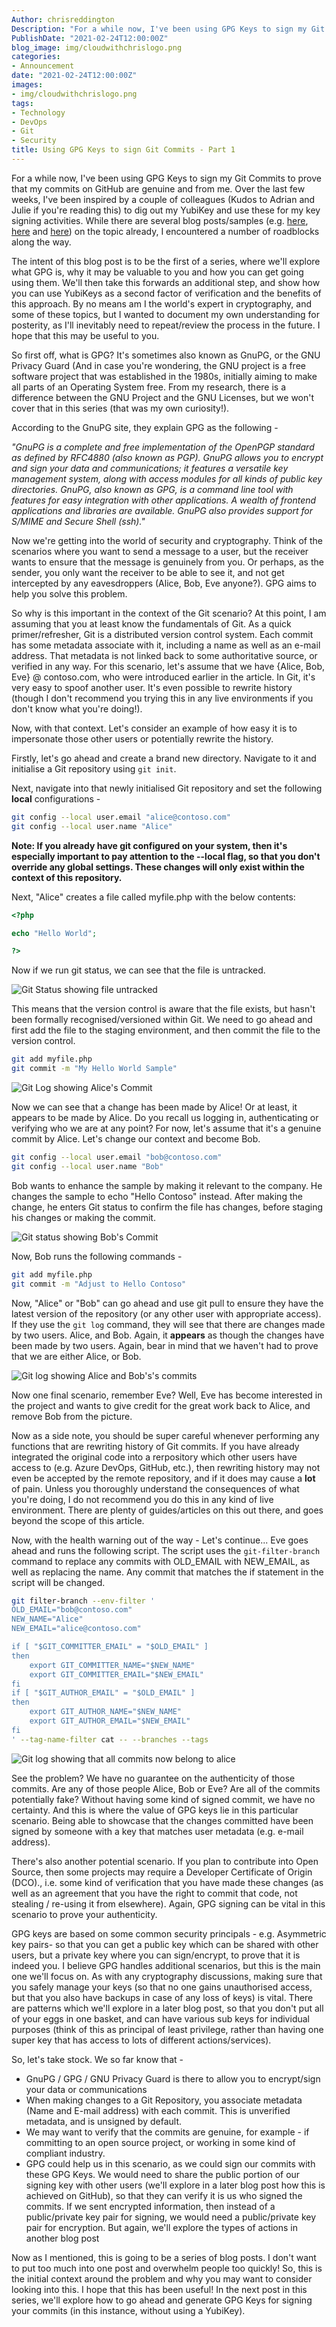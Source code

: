 ```yaml
---
Author: chrisreddington
Description: "For a while now, I've been using GPG Keys to sign my Git Commits to prove that my commits on GitHub are genuine and from me. Over the last few weeks, I've been inspired by a couple of colleagues (Kudos to Adrian and Julie if you're reading this) to dig out my YubiKey and use these for my key signing activities. While there are several blog posts on the topic already, I encountered a number of roadblocks along the way. The intent of this blog post is to be the first of a series, where we'll explore what GPG is, why it may be valuable to you and how you can get going using them. We'll then take this forwards an additional step, and show how you can use YubiKeys as a second factor of verification and the benefits of this approach. By no means am I the world's expert in cryptography, and some of these topics, but I wanted to document my own understanding for posterity, as I'll inevitably need to repeat/review the process in the future. I hope that this may be useful to you."
PublishDate: "2021-02-24T12:00:00Z"
blog_image: img/cloudwithchrislogo.png
categories:
- Announcement
date: "2021-02-24T12:00:00Z"
images:
- img/cloudwithchrislogo.png
tags:
- Technology
- DevOps
- Git
- Security
title: Using GPG Keys to sign Git Commits - Part 1
---
```

For a while now, I've been using GPG Keys to sign my Git Commits to prove that my commits on GitHub are genuine and from me. Over the last few weeks, I've been inspired by a couple of colleagues (Kudos to Adrian and Julie if you're reading this) to dig out my YubiKey and use these for my key signing activities. While there are several blog posts/samples (e.g. [here](https://disjoint.ca/til/2017/10/05/a-guide-to-setting-up--managing-gpg-keys-on-a-yubikey-4/), [here](https://www.hanselman.com/blog/how-to-setup-signed-git-commits-with-a-yubikey-neo-and-gpg-and-keybase-on-windows) and [here](https://gist.github.com/chrisroos/1205934)) on the topic already, I encountered a number of roadblocks along the way.

The intent of this blog post is to be the first of a series, where we'll explore what GPG is, why it may be valuable to you and how you can get going using them. We'll then take this forwards an additional step, and show how you can use YubiKeys as a second factor of verification and the benefits of this approach. By no means am I the world's expert in cryptography, and some of these topics, but I wanted to document my own understanding for posterity, as I'll inevitably need to repeat/review the process in the future. I hope that this may be useful to you.

So first off, what is GPG? It's sometimes also known as GnuPG, or the GNU Privacy Guard (And in case you're wondering, the GNU project is a free software project that was established in the 1980s, initially aiming to make all parts of an Operating System free. From my research, there is a difference between the GNU Project and the GNU Licenses, but we won't cover that in this series (that was my own curiosity!).

According to the GnuPG site, they explain GPG as the following -

_"GnuPG is a complete and free implementation of the OpenPGP standard as defined by RFC4880 (also known as PGP). GnuPG allows you to encrypt and sign your data and communications; it features a versatile key management system, along with access modules for all kinds of public key directories. GnuPG, also known as GPG, is a command line tool with features for easy integration with other applications. A wealth of frontend applications and libraries are available. GnuPG also provides support for S/MIME and Secure Shell (ssh)."_

Now we're getting into the world of security and cryptography. Think of the scenarios where you want to send a message to a user, but the receiver wants to ensure that the message is genuinely from you. Or perhaps, as the sender, you only want the receiver to be able to see it, and not get intercepted by any eavesdroppers (Alice, Bob, Eve anyone?). GPG aims to help you solve this problem.

So why is this important in the context of the Git scenario? At this point, I am assuming that you at least know the fundamentals of Git. As a quick primer/refresher, Git is a distributed version control system. Each commit has some metadata associate with it, including a name as well as an e-mail address. That metadata is not linked back to some authoritative source, or verified in any way. For this scenario, let's assume that we have {Alice, Bob, Eve} @ contoso.com, who were introduced earlier in the article. In Git, it's very easy to spoof another user. It's even possible to rewrite history (though I don't recommend you trying this in any live environments if you don't know what you're doing!).

Now, with that context. Let's consider an example of how easy it is to impersonate those other users or potentially rewrite the history.

Firstly, let's go ahead and create a brand new directory. Navigate to it and initialise a Git repository using ``git init``.

Next, navigate into that newly initialised Git repository and set the following **local** configurations -
```bash
git config --local user.email "alice@contoso.com"
git config --local user.name "Alice"
```

**Note: If you already have git configured on your system, then it's especially important to pay attention to the --local flag, so that you don't override any global settings. These changes will only exist within the context of this repository.**

Next, "Alice" creates a file called myfile.php with the below contents:

```php
<?php

echo "Hello World"; 

?>
```
Now if we run git status, we can see that the file is untracked.

![Git Status showing file untracked](/img/blog/gpg-git-part-1/git-status-1.jpg)

This means that the version control is aware that the file exists, but hasn't been formally recognised/versioned within Git. We need to go ahead and first add the file to the staging environment, and then commit the file to the version control.

```bash
git add myfile.php
git commit -m "My Hello World Sample"
```

![Git Log showing Alice's Commit](/img/blog/gpg-git-part-1/git-status-2.jpg)

Now we can see that a change has been made by Alice! Or at least, it appears to be made by Alice. Do you recall us logging in, authenticating or verifying who we are at any point? For now, let's assume that it's a genuine commit by Alice. Let's change our context and become Bob.

```bash
git config --local user.email "bob@contoso.com"
git config --local user.name "Bob"
```

Bob wants to enhance the sample by making it relevant to the company. He changes the sample to echo "Hello Contoso" instead. After making the change, he enters Git status to confirm the file has changes, before staging his changes or making the commit.

![Git status showing Bob's Commit](/img/blog/gpg-git-part-1/git-status-3.jpg)

Now, Bob runs the following commands -

```bash
git add myfile.php
git commit -m "Adjust to Hello Contoso"
```

Now, "Alice" or "Bob" can go ahead and use git pull to ensure they have the latest version of the repository (or any other user with appropriate access). If they use the ``git log`` command, they will see that there are changes made by two users. Alice, and Bob. Again, it __appears__ as though the changes have been made by two users. Again, bear in mind that we haven't had to prove that we are either Alice, or Bob.

![Git log showing Alice and Bob's's commits](/img/blog/gpg-git-part-1/git-status-4.jpg)

Now one final scenario, remember Eve? Well, Eve has become interested in the project and wants to give credit for the great work back to Alice, and remove Bob from the picture.

Now as a side note, you should be super careful whenever performing any functions that are rewriting history of Git commits. If you have already integrated the original code into a rerpository which other users have access to (e.g. Azure DevOps, GitHub, etc.), then rewriting history may not even be accepted by the remote repository, and if it does may cause a **lot** of pain. Unless you thoroughly understand the consequences of what you're doing, I do not recommend you do this in any kind of live environment. There are plenty of guides/articles on this out there, and goes beyond the scope of this article.

Now, with the health warning out of the way - Let's continue... Eve goes ahead and runs the following script. The script uses the ``git-filter-branch`` command to replace any commits with OLD_EMAIL with NEW_EMAIL, as well as replacing the name. Any commit that matches the if statement in the script will be changed.

```bash
git filter-branch --env-filter '
OLD_EMAIL="bob@contoso.com"
NEW_NAME="Alice"
NEW_EMAIL="alice@contoso.com"

if [ "$GIT_COMMITTER_EMAIL" = "$OLD_EMAIL" ]
then
    export GIT_COMMITTER_NAME="$NEW_NAME"
    export GIT_COMMITTER_EMAIL="$NEW_EMAIL"
fi
if [ "$GIT_AUTHOR_EMAIL" = "$OLD_EMAIL" ]
then
    export GIT_AUTHOR_NAME="$NEW_NAME"
    export GIT_AUTHOR_EMAIL="$NEW_EMAIL"
fi
' --tag-name-filter cat -- --branches --tags
```

![Git log showing that all commits now belong to alice](/img/blog/gpg-git-part-1/git-status-5.jpg)

See the problem? We have no guarantee on the authenticity of those commits. Are any of those people Alice, Bob or Eve? Are all of the commits potentially fake? Without having some kind of signed commit, we have no certainty. And this is where the value of GPG keys lie in this particular scenario. Being able to showcase that the changes committed have been signed by someone with a key that matches user metadata (e.g. e-mail address).

There's also another potential scenario. If you plan to contribute into Open Source, then some projects may require a Developer Certificate of Origin (DCO)., i.e. some kind of verification that you have made these changes (as well as an agreement that you have the right to commit that code, not stealing / re-using it from elsewhere). Again, GPG signing can be vital in this scenario to prove your authenticity.

GPG keys are based on some common security principals - e.g. Asymmetric key pairs- so that you can get a public key which can be shared with other users, but a private key where you can sign/encrypt, to prove that it is indeed you. I believe GPG handles additional scenarios, but this is the main one we'll focus on. As with any cryptography discussions, making sure that you safely manage your keys (so that no one gains unauthorised access, but that you also have backups in case of any loss of keys) is vital. There are patterns which we'll explore in a later blog post, so that you don't put all of your eggs in one basket, and can have various sub keys for individual purposes (think of this as principal of least privilege, rather than having one super key that has access to lots of different actions/services).

So, let's take stock. We so far know that -
- GnuPG / GPG / GNU Privacy Guard is there to allow you to encrypt/sign your data or communications
- When making changes to a Git Repository, you associate metadata (Name and E-mail address) with each commit. This is unverified metadata, and is unsigned by default.
- We may want to verify that the commits are genuine, for example - if committing to an open source project, or working in some kind of compliant industry.
- GPG could help us in this scenario, as we could sign our commits with these GPG Keys. We would need to share the public portion of our signing key with other users (we'll explore in a later blog post how this is achieved on GitHub), so that they can verify it is us who signed the commits. If we sent encrypted information, then instead of a public/private key pair for signing, we would need a public/private key pair for encryption. But again, we'll explore the types of actions in another blog post

Now as I mentioned, this is going to be a series of blog posts. I don't want to put too much into one post and overwhelm people too quickly! So, this is the initial context around the problem and why you may want to consider looking into this. I hope that this has been useful! In the next post in this series, we'll explore how to go ahead and generate GPG Keys for signing your commits (in this instance, without using a YubiKey).
